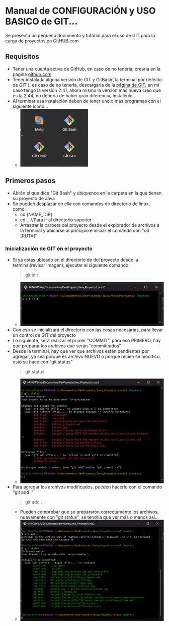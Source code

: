 # Manual de CONFIGURACIÓN y USO BASICO de GIT...
Se presenta un pequeño documento y tutorial para el uso de GIT para la carga de proyectos en GitHUB.com

## Requisitos 
* Tener una cuenta activa de GitHub, en caso de no tenerla, crearla en la página [github.com](https://github.com)
* Tener instalada alguna versión de GIT y GitBash( la terminal por defecto de GIT ), es caso de no tenerla, descargarla de la [página de GIT](https://git-scm.com/downloads), en mi caso tengo la versión 2.41, ahora mismo la versión más nueva creo que es la 2.44, no deberia de haber gran diferencia, instalenlo
* Al terminar esa instalación deben de tener uno o más programas con el siguiente icono...
  + ![git_logos](git_logos.png)

## Primeros pasos
* Abrán el que dice "Git Bash" y ubiquence en la carpeta en la que tienen su proyecto de Java
* Se pueden desplazar en ella con comandos de directorio de linux, como:
  + cd [NAME_DIR] 
  + cd ..         //Para Ir al directorio superior
  + Arrastrar la carpeta del proyecto desde el explorador de archivos a la terminal y ubicarse al principio e iniciar el comando con "cd [RUTA]"
  
### Inicialización de GIT en el proyecto
* Si ya estas ubicado en el directorio de del proyecto desde la terminal(revisar imagen), ejecutar el siguiente comando:
    >    git init 
    + ![git_init](git_init.png)
* Con eso se inicializará el directorio con las cosas necesarias, para llevar un control de GIT del proyecto
* Lo siguiente, será realizar el primer "COMMIT", para eso PRIMERO, hay que preparar los archivos que serán "commiteados"
* Desde la terminal, hay que ver que archivos están pendientes por agregar, ya sea porque es archivo NUEVO ó porque recien se modifico, estó se hace con "git status"
    >    git status
    + ![git_status1](git_status1.png)
* Para agregar los archivos modificados, pueden hacerlo con el comando "git add ."
    >    git add .
    + Pueden comprobar que se prepararón correctamente los archivos, nuevamente con "git status", se tendria que ver más o menos así...
    + ![git_add](git_add.png)